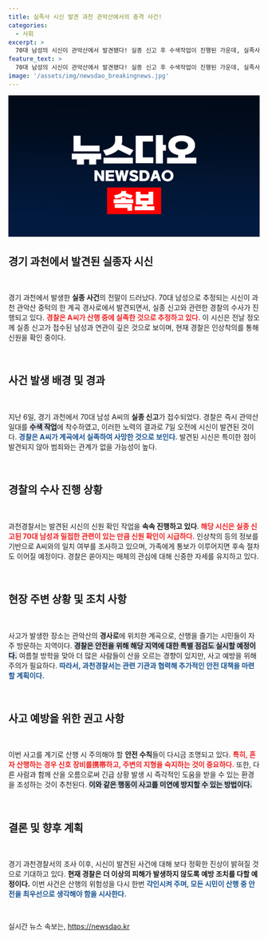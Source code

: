 ```yaml
---
title: 실족사 시신 발견 과천 관악산에서의 충격 사건!
categories:
  - 사회
excerpt: >
  70대 남성의 시신이 관악산에서 발견됐다! 실종 신고 후 수색작업이 진행된 가운데, 실족사로 추정되는 이 사건의 전말에 관심이 집중된다.
feature_text: >
  70대 남성의 시신이 관악산에서 발견됐다! 실종 신고 후 수색작업이 진행된 가운데, 실족사로 추정되는 이 사건의 전말에 관심이 집중된다.
image: '/assets/img/newsdao_breakingnews.jpg'
---
```


<p><img src="/assets/img/newsdao_breakingnews.jpg" alt="implanttips 속보" /></p>

<h2 data-ke-size="size26">경기 과천에서 발견된 실종자 시신</h2>

<p data-ke-size="size16">&nbsp;</p>

<p data-ke-size="size16">경기 과천에서 발생한 <b>실종 사건</b>의 전말이 드러났다. 70대 남성으로 추정되는 시신이 과천 관악산 중턱의 한 계곡 경사로에서 발견되면서, 실종 신고와 관련한 경찰의 수사가 진행되고 있다. <b><span style="color: #ee2323;">경찰은 A씨가 산행 중에 실족한 것으로 추정하고 있다.</span></b> 이 시신은 전날 정오께 실종 신고가 접수된 남성과 연관이 깊은 것으로 보이며, 현재 경찰은 인상착의를 통해 신원을 확인 중이다.</p>

<p data-ke-size="size16">&nbsp;</p>

<h2 data-ke-size="size26">사건 발생 배경 및 경과</h2>

<p data-ke-size="size16">&nbsp;</p>

<p data-ke-size="size16">지난 6일, 경기 과천에서 70대 남성 A씨의 <b>실종 신고</b>가 접수되었다. 경찰은 즉시 관악산 일대를 <b><span style="background-color: #21538527;">수색 작업</span></b>에 착수하였고, 이러한 노력의 결과로 7일 오전에 시신이 발견된 것이다. <b><span style="color: #1a5490;">경찰은 A씨가 계곡에서 실족하여 사망한 것으로 보인다.</span></b> 발견된 시신은 특이한 점이 발견되지 않아 범죄와는 관계가 없을 가능성이 높다.</p>

<p data-ke-size="size16">&nbsp;</p>

<h2 data-ke-size="size26">경찰의 수사 진행 상황</h2>

<p data-ke-size="size16">&nbsp;</p>

<p data-ke-size="size16">과천경찰서는 발견된 시신의 신원 확인 작업을 <b>속속 진행하고 있다</b>. <b><span style="color: #ee2323;">해당 시신은 실종 신고된 70대 남성과 밀접한 관련이 있는 만큼 신원 확인이 시급하다.</span></b> 인상착의 등의 정보를 기반으로 A씨와의 일치 여부를 조사하고 있으며, 가족에게 통보가 이루어지면 후속 절차도 이어질 예정이다. 경찰은 쏟아지는 매체의 관심에 대해 신중한 자세를 유지하고 있다.</p>

<p data-ke-size="size16">&nbsp;</p>

<h2 data-ke-size="size26">현장 주변 상황 및 조치 사항</h2>

<p data-ke-size="size16">&nbsp;</p>

<p data-ke-size="size16">사고가 발생한 장소는 관악산의 <b>경사로</b>에 위치한 계곡으로, 산행을 즐기는 시민들이 자주 방문하는 지역이다. <b><span style="background-color: #21538527;">경찰은 안전을 위해 해당 지역에 대한 특별 점검도 실시할 예정이다.</span></b> 여름철 방학을 맞아 더 많은 사람들이 산을 오르는 경향이 있지만, 사고 예방을 위해 주의가 필요하다. <b><span style="color: #1a5490;">따라서, 과천경찰서는 관련 기관과 협력해 추가적인 안전 대책을 마련할 계획이다.</span></b></p>

<p data-ke-size="size16">&nbsp;</p>

<h2 data-ke-size="size26">사고 예방을 위한 권고 사항</h2>

<p data-ke-size="size16">&nbsp;</p>

<p data-ke-size="size16">이번 사고를 계기로 산행 시 주의해야 할 <b>안전 수칙</b>들이 다시금 조명되고 있다. <b><span style="color: #ee2323;">특히, 혼자 산행하는 경우 신호 장비를携帯하고, 주변의 지형을 숙지하는 것이 중요하다.</span></b> 또한, 다른 사람과 함께 산을 오름으로써 긴급 상황 발생 시 즉각적인 도움을 받을 수 있는 환경을 조성하는 것이 추천된다. <b><span style="background-color: #21538527;">이와 같은 행동이 사고를 미연에 방지할 수 있는 방법이다.</span></b></p>

<p data-ke-size="size16">&nbsp;</p>

<h2 data-ke-size="size26">결론 및 향후 계획</h2>

<p data-ke-size="size16">&nbsp;</p>

<p data-ke-size="size16">경기 과천경찰서의 조사 이후, 시신이 발견된 사건에 대해 보다 정확한 진상이 밝혀질 것으로 기대하고 있다. <b>현재 경찰은 더 이상의 피해가 발생하지 않도록 예방 조치<strong>를 다할 예정이다.</strong></b> 이번 사건은 산행의 위험성을 다시 한번 <b><span style="color: #1a5490;">각인시켜 주며, 모든 시민이 산행 중 안전을 최우선으로 생각해야 함을 시사한다.</span></b></p>

<p data-ke-size="size16">&nbsp;</p>
실시간 뉴스 속보는, <a href="https://newsdao.kr" rel="dofollow">https://newsdao.kr</a>



